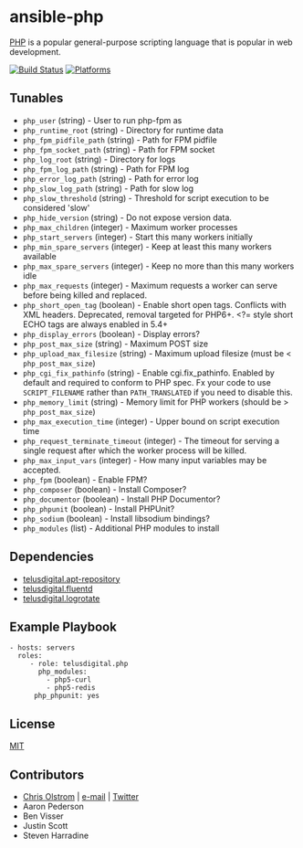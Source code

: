 # ansible-php

[PHP](https://php.net/) is a popular general-purpose scripting language that is popular in web development.

[![Build Status](https://travis-ci.org/noqcks/ansible-php.svg?branch=travis)](https://travis-ci.org/noqcks/ansible-php)
[![Platforms](http://img.shields.io/badge/platforms-ubuntu-lightgrey.svg?style=flat)](#)


Tunables
--------
* `php_user` (string) - User to run php-fpm as
* `php_runtime_root` (string) - Directory for runtime data
* `php_fpm_pidfile_path` (string) - Path for FPM pidfile
* `php_fpm_socket_path` (string) - Path for FPM socket
* `php_log_root` (string) - Directory for logs
* `php_fpm_log_path` (string) - Path for FPM log
* `php_error_log_path` (string) - Path for error log
* `php_slow_log_path` (string) - Path for slow log
* `php_slow_threshold` (string) - Threshold for script execution to be considered 'slow'
* `php_hide_version` (string) - Do not expose version data.
* `php_max_children` (integer) - Maximum worker processes
* `php_start_servers` (integer) - Start this many workers initially
* `php_min_spare_servers` (integer) - Keep at least this many workers available
* `php_max_spare_servers` (integer) - Keep no more than this many workers idle
* `php_max_requests` (integer) - Maximum requests a worker can serve before being killed and replaced.
* `php_short_open_tag` (boolean) - Enable short open tags. Conflicts with XML headers. Deprecated, removal targeted for PHP6+. <?= style short ECHO tags are always enabled in 5.4+
* `php_display_errors` (boolean) - Display errors?
* `php_post_max_size` (string) - Maximum POST size
* `php_upload_max_filesize` (string) - Maximum upload filesize (must be < `php_post_max_size`)
* `php_cgi_fix_pathinfo` (string) - Enable cgi.fix_pathinfo. Enabled by default and required to conform to PHP spec. Fx your code to use `SCRIPT_FILENAME` rather than `PATH_TRANSLATED` if you need to disable this.
* `php_memory_limit` (string) - Memory limit for PHP workers (should be > `php_post_max_size`)
* `php_max_execution_time` (integer) - Upper bound on script execution time
* `php_request_terminate_timeout` (integer) - The timeout for serving a single request after which the worker process will be killed.
* `php_max_input_vars` (integer) - How many input variables may be accepted.
* `php_fpm` (boolean) - Enable FPM?
* `php_composer` (boolean) - Install Composer?
* `php_documentor` (boolean) - Install PHP Documentor?
* `php_phpunit` (boolean) - Install PHPUnit?
* `php_sodium` (boolean) - Install libsodium bindings?
* `php_modules` (list) - Additional PHP modules to install

Dependencies
------------
* [telusdigital.apt-repository](https://github.com/telusdigital/ansible-apt-repository/)
* [telusdigital.fluentd](https://github.com/telusdigital/ansible-fluentd/)
* [telusdigital.logrotate](https://github.com/telusdigital/ansible-logrotate/)

Example Playbook
----------------
    - hosts: servers
      roles:
         - role: telusdigital.php
           php_modules:
             - php5-curl
             - php5-redis
          php_phpunit: yes

License
-------
[MIT](https://tldrlegal.com/license/mit-license)

Contributors
------------
* [Chris Olstrom](https://colstrom.github.io/) | [e-mail](mailto:chris@olstrom.com) | [Twitter](https://twitter.com/ChrisOlstrom)
* Aaron Pederson
* Ben Visser
* Justin Scott
* Steven Harradine
